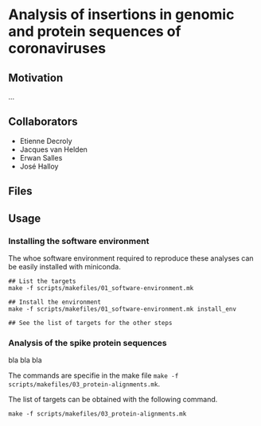 # Analysis of insertions in genomic and protein sequences of coronaviruses

## Motivation

...

## Collaborators

- Etienne Decroly
- Jacques van Helden
- Erwan Salles
- José Halloy

## Files

## Usage

### Installing the software environment

The whoe software environment required to reproduce these analyses can be easily installed with miniconda.


```
## List the targets
make -f scripts/makefiles/01_software-environment.mk

## Install the environment
make -f scripts/makefiles/01_software-environment.mk install_env

## See the list of targets for the other steps

```

### Analysis of the spike protein sequences

bla bla bla

The commands are specifie in the make file `make -f scripts/makefiles/03_protein-alignments.mk`. 

The list of targets can be obtained with the following command.

```
make -f scripts/makefiles/03_protein-alignments.mk
```


